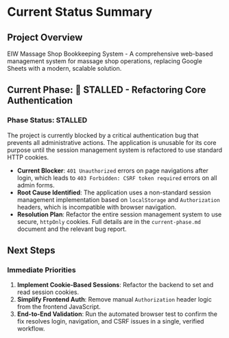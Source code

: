 # Current Status Summary

## Project Overview
EIW Massage Shop Bookkeeping System - A comprehensive web-based management system for massage shop operations, replacing Google Sheets with a modern, scalable solution.

## Current Phase: 🔴 STALLED - Refactoring Core Authentication

### Phase Status: STALLED
The project is currently blocked by a critical authentication bug that prevents all administrative actions. The application is unusable for its core purpose until the session management system is refactored to use standard HTTP cookies.

- **Current Blocker**: `401 Unauthorized` errors on page navigations after login, which leads to `403 Forbidden: CSRF token required` errors on all admin forms.
- **Root Cause Identified**: The application uses a non-standard session management implementation based on `localStorage` and `Authorization` headers, which is incompatible with browser navigation.
- **Resolution Plan**: Refactor the entire session management system to use secure, `httpOnly` cookies. Full details are in the `current-phase.md` document and the relevant bug report.

## Next Steps

### Immediate Priorities
1.  **Implement Cookie-Based Sessions**: Refactor the backend to set and read session cookies.
2.  **Simplify Frontend Auth**: Remove manual `Authorization` header logic from the frontend JavaScript.
3.  **End-to-End Validation**: Run the automated browser test to confirm the fix resolves login, navigation, and CSRF issues in a single, verified workflow.
